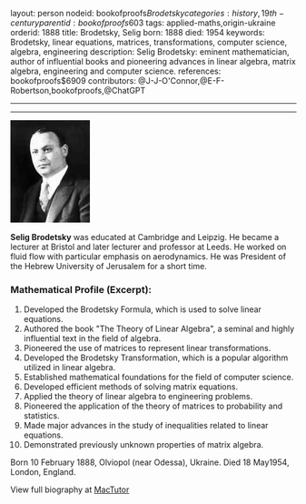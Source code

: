 layout: person
nodeid: bookofproofs$Brodetsky
categories: history,19th-century
parentid: bookofproofs$603
tags: applied-maths,origin-ukraine
orderid: 1888
title: Brodetsky, Selig
born: 1888
died: 1954
keywords: Brodetsky, linear equations, matrices, transformations, computer science, algebra, engineering
description: Selig Brodetsky: eminent mathematician, author of influential books and pioneering advances in linear algebra, matrix algebra, engineering and computer science.
references: bookofproofs$6909
contributors: @J-J-O'Connor,@E-F-Robertson,bookofproofs,@ChatGPT

---



---

![Brodetsky.jpg](https://github.com/bookofproofs/bookofproofs.github.io/blob/main/_sources/_assets/images/portraits/Brodetsky.jpg?raw=true)

**Selig Brodetsky** was educated at Cambridge and Leipzig. He became a lecturer at Bristol and later lecturer and professor at Leeds. He worked on fluid flow with particular emphasis on aerodynamics. He was President of the Hebrew University of Jerusalem for a short time. 

### Mathematical Profile (Excerpt):
1. Developed the Brodetsky Formula, which is used to solve linear equations. 
2. Authored the book "The Theory of Linear Algebra", a seminal and highly influential text in the field of algebra.
3. Pioneered the use of matrices to represent linear transformations. 
4. Developed the Brodetsky Transformation, which is a popular algorithm utilized in linear algebra.
5. Established mathematical foundations for the field of computer science. 
6. Developed efficient methods of solving matrix equations. 
7. Applied the theory of linear algebra to engineering problems. 
8. Pioneered the application of the theory of matrices to probability and statistics. 
9. Made major advances in the study of inequalities related to linear equations. 
10. Demonstrated previously unknown properties of matrix algebra.

Born 10 February 1888, Olviopol (near Odessa), Ukraine. Died 18 May1954, London, England.

View full biography at [MacTutor](https://mathshistory.st-andrews.ac.uk/Biographies/Brodetsky/)
